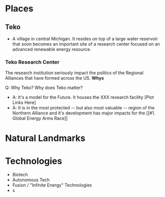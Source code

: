 # Places
## Teko
- A village in central Michigan. It resides on top of a large water reservoir that soon becomes an important site of a research center focused on an advanced renewable energy resource.
### Teko Research Center
The research institution seriously impact the politics of the Regional Alliances that have formed across the US.
**Whys**

Q: Why Teko? Why does Teko matter?
- A: It's a model for the Future. It houses the XXX research facility [Plot Links Here]
- A: It is in the most protected -- but also most valuable -- region of the Northern Alliance and it's development has major impacts for the [[#1. Global Energy Arms Race]]


# Natural Landmarks

# Technologies
- Biotech
- Autonomous Tech
- Fusion / "Infinite Energy" Technologies
- s
